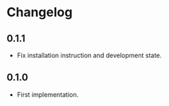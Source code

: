 
# Changelog

## 0.1.1

- Fix installation instruction and development state.

## 0.1.0

- First implementation.
